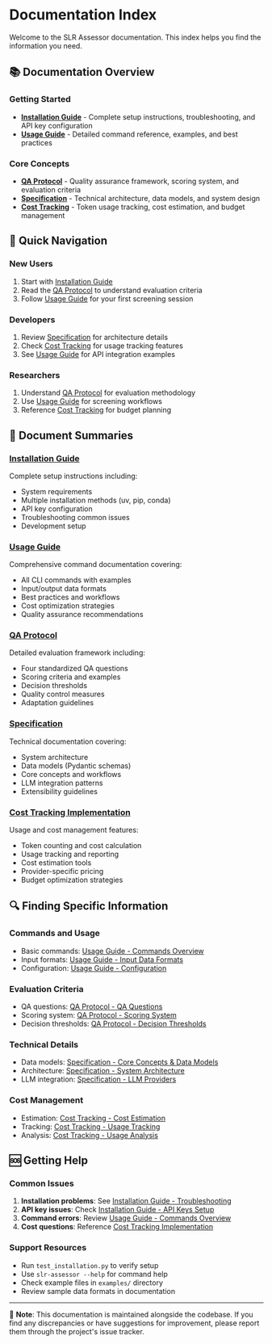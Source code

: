 # Documentation Index

Welcome to the SLR Assessor documentation. This index helps you find the information you need.

## 📚 Documentation Overview

### Getting Started
- **[Installation Guide](installation.md)** - Complete setup instructions, troubleshooting, and API key configuration
- **[Usage Guide](usage.md)** - Detailed command reference, examples, and best practices

### Core Concepts
- **[QA Protocol](qa-protocol.md)** - Quality assurance framework, scoring system, and evaluation criteria
- **[Specification](SPECIFICATION.md)** - Technical architecture, data models, and system design
- **[Cost Tracking](cost_tracking.md)** - Token usage tracking, cost estimation, and budget management

## 🎯 Quick Navigation

### New Users
1. Start with [Installation Guide](installation.md)
2. Read the [QA Protocol](qa-protocol.md) to understand evaluation criteria
3. Follow [Usage Guide](usage.md) for your first screening session

### Developers
1. Review [Specification](SPECIFICATION.md) for architecture details
2. Check [Cost Tracking](cost_tracking.md) for usage tracking features
3. See [Usage Guide](usage.md) for API integration examples

### Researchers
1. Understand [QA Protocol](qa-protocol.md) for evaluation methodology
2. Use [Usage Guide](usage.md) for screening workflows
3. Reference [Cost Tracking](cost_tracking.md) for budget planning

## 📖 Document Summaries

### [Installation Guide](installation.md)
Complete setup instructions including:
- System requirements
- Multiple installation methods (uv, pip, conda)
- API key configuration
- Troubleshooting common issues
- Development setup

### [Usage Guide](usage.md)
Comprehensive command documentation covering:
- All CLI commands with examples
- Input/output data formats
- Best practices and workflows
- Cost optimization strategies
- Quality assurance recommendations

### [QA Protocol](qa-protocol.md)
Detailed evaluation framework including:
- Four standardized QA questions
- Scoring criteria and examples
- Decision thresholds
- Quality control measures
- Adaptation guidelines

### [Specification](SPECIFICATION.md)
Technical documentation covering:
- System architecture
- Data models (Pydantic schemas)
- Core concepts and workflows
- LLM integration patterns
- Extensibility guidelines

### [Cost Tracking Implementation](cost_tracking.md)
Usage and cost management features:
- Token counting and cost calculation
- Usage tracking and reporting
- Cost estimation tools
- Provider-specific pricing
- Budget optimization strategies

## 🔍 Finding Specific Information

### Commands and Usage
- Basic commands: [Usage Guide - Commands Overview](usage.md#commands-overview)
- Input formats: [Usage Guide - Input Data Formats](usage.md#input-data-formats)
- Configuration: [Usage Guide - Configuration](usage.md#configuration)

### Evaluation Criteria
- QA questions: [QA Protocol - QA Questions](qa-protocol.md#qa-questions)
- Scoring system: [QA Protocol - Scoring System](qa-protocol.md#scoring-system)
- Decision thresholds: [QA Protocol - Decision Thresholds](qa-protocol.md#decision-thresholds)

### Technical Details
- Data models: [Specification - Core Concepts & Data Models](SPECIFICATION.md#core-concepts--data-models-pydantic)
- Architecture: [Specification - System Architecture](SPECIFICATION.md#system-architecture)
- LLM integration: [Specification - LLM Providers](SPECIFICATION.md#llm-providers)

### Cost Management
- Estimation: [Cost Tracking - Cost Estimation](cost_tracking.md#estimate-cost)
- Tracking: [Cost Tracking - Usage Tracking](cost_tracking.md#usage-tracking)
- Analysis: [Cost Tracking - Usage Analysis](cost_tracking.md#analyze-usage)

## 🆘 Getting Help

### Common Issues
1. **Installation problems**: See [Installation Guide - Troubleshooting](installation.md#troubleshooting)
2. **API key issues**: Check [Installation Guide - API Keys Setup](installation.md#api-keys-setup)
3. **Command errors**: Review [Usage Guide - Commands Overview](usage.md#commands-overview)
4. **Cost questions**: Reference [Cost Tracking Implementation](cost_tracking.md)

### Support Resources
- Run `test_installation.py` to verify setup
- Use `slr-assessor --help` for command help
- Check example files in `examples/` directory
- Review sample data formats in documentation

---

📝 **Note**: This documentation is maintained alongside the codebase. If you find any discrepancies or have suggestions for improvement, please report them through the project's issue tracker.
